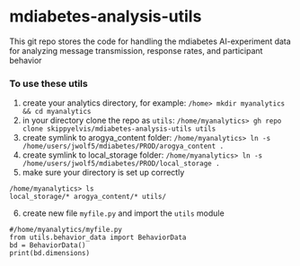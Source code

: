 # mdiabetes-analysis-utils
This git repo stores the code for handling the mdiabetes AI-experiment
data for analyzing message transmission, response rates, and participant behavior

### To use these utils
1) create your analytics directory, for example: `/home> mkdir myanalytics && cd myanalytics` 
2) in your directory clone the repo as `utils`: `/home/myanalytics> gh repo clone skippyelvis/mdiabetes-analysis-utils utils`
3) create symlink to arogya_content folder: `/home/myanalytics> ln -s /home/users/jwolf5/mdiabetes/PROD/arogya_content .`
4) create symlink to local_storage folder: `/home/myanalytics> ln -s /home/users/jwolf5/mdiabetes/PROD/local_storage .`
5) make sure your directory is set up correctly
```
/home/myanalytics> ls
local_storage/* arogya_content/* utils/
```
6) create new file `myfile.py` and import the `utils` module
```
#/home/myanalytics/myfile.py
from utils.behavior_data import BehaviorData
bd = BehaviorData()
print(bd.dimensions)
```
